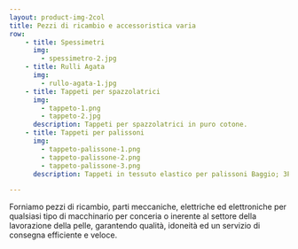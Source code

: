 ```yaml
---
layout: product-img-2col
title: Pezzi di ricambio e accessoristica varia
row:
    - title: Spessimetri
      img:
        - spessimetro-2.jpg
    - title: Rulli Agata
      img:
        - rullo-agata-1.jpg
    - title: Tappeti per spazzolatrici
      img:
        - tappeto-1.png
        - tappeto-2.jpg
      description: Tappeti per spazzolatrici in puro cotone.
    - title: Tappeti per palissoni
      img:
        - tappeto-palissone-1.png
        - tappeto-palissone-2.png
        - tappeto-palissone-3.png
      description: Tappeti in tessuto elastico per palissoni Baggio; 3P; Cartigliano ecc.

---
```


Forniamo pezzi di ricambio, parti meccaniche, elettriche ed elettroniche per qualsiasi tipo di macchinario per conceria o inerente al settore della lavorazione della pelle, garantendo qualità, idoneità ed un servizio di consegna efficiente e veloce.
